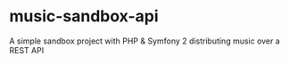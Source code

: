 # music-sandbox-api
A simple sandbox project with PHP &amp; Symfony 2 distributing music over a REST API
